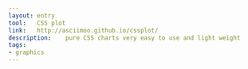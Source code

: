 ```yaml
---
layout: entry
tool:	CSS plot
link:	http://asciimoo.github.io/cssplot/
description:	pure CSS charts very easy to use and light weight
tags:
- graphics
---
```

